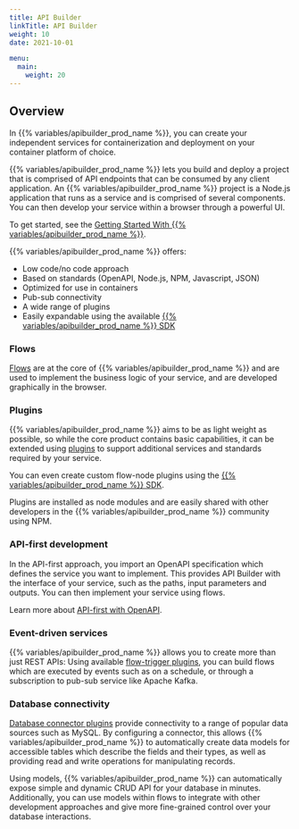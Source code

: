```yaml
---
title: API Builder
linkTitle: API Builder
weight: 10
date: 2021-10-01

menu:
  main:
    weight: 20
---
```


## Overview

In {{% variables/apibuilder_prod_name %}}, you can create your independent services for containerization and deployment on your container platform of choice.

{{% variables/apibuilder_prod_name %}} lets you build and deploy a project that is comprised of API endpoints that can be consumed by any client application. An {{% variables/apibuilder_prod_name %}} project is a Node.js application that runs as a service and is comprised of several components. You can then develop your service within a browser through a powerful UI.

To get started, see the [Getting Started With {{% variables/apibuilder_prod_name %}}](/docs/getting_started).

{{% variables/apibuilder_prod_name %}} offers:

* Low code/no code approach
* Based on standards (OpenAPI, Node.js, NPM, Javascript, JSON)
* Optimized for use in containers
* Pub-sub connectivity
* A wide range of plugins
* Easily expandable using the available [{{% variables/apibuilder_prod_name %}} SDK](/docs/developer_guide/sdk)

### Flows

[Flows](/docs/developer_guide/flows/) are at the core of {{% variables/apibuilder_prod_name %}} and are used to implement the business logic of your service, and are developed graphically in the browser.

### Plugins

{{% variables/apibuilder_prod_name %}} aims to be as light weight as possible, so while the core product contains basic capabilities, it can be extended using [plugins](/docs/developer_guide/plugins/) to support additional services and standards required by your service.

You can even create custom flow-node plugins using the [{{% variables/apibuilder_prod_name %}} SDK](/docs/developer_guide/sdk).

Plugins are installed as node modules and are easily shared with other developers in the {{% variables/apibuilder_prod_name %}} community using NPM.

### API-first development

In the API-first approach, you import an OpenAPI specification which defines the service you want to implement. This provides API Builder with the interface of your service, such as the paths, input parameters and outputs. You can then implement your service using flows.

Learn more about [API-first with OpenAPI](/docs/developer_guide/guide_openapi.html).

### Event-driven services

{{% variables/apibuilder_prod_name %}} allows you to create more than just REST APIs: Using available [flow-trigger plugins](/docs/developer_guide/flows/flow_triggers), you can build flows which are executed by events such as on a schedule, or through a subscription to pub-sub service like Apache Kafka.

### Database connectivity

[Database connector plugins](/docs/developer_guide/connectors/) provide connectivity to a range of popular data sources such as MySQL. By configuring a connector, this allows {{% variables/apibuilder_prod_name %}} to automatically create data models for accessible tables which describe the fields and their types, as well as providing read and write operations for manipulating records.

Using models, {{% variables/apibuilder_prod_name %}} can automatically expose simple and dynamic CRUD API for your database in minutes. Additionally, you can use models within flows to integrate with other development approaches and give more fine-grained control over your database interactions.
